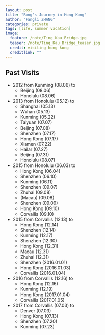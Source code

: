 ```yaml
---
layout: post
title: "Rong's Journey in Hong Kong"
author: "Fangli ZHANG"
categories: private
tags: [life, summer vacation]
image:
  feature: /note/Ting_Kau_Bridge.jpg
  teaser: /note/Ting_Kau_Bridge_teaser.jpg
  credit: visiting hong kong
  creditlink: ""
---
```

## Past Visits
-   2012 from Kunming (08.06) to
    -   Beijing (08.06)
    -   Honolulu (08.06)
-   2013 from Honolulu (05.12) to
    -   Shanghai (05.13)
    -   Wuhan (05.13)
    -   Kunming (05.22)
    -   Taiyuan (07.07)
    -   Beijing (07.08)
    -   Shenzhen (07.17)
    -   Hong Kong (07.17)
    -   Xiamen (07.22)
    -   Hailar (07.27)
    -   Beijing (07.31)
    -   Honolulu (08.07)
-   2015 from Honolulu (06.03) to
    -   Hong Kong (06.04)
    -   Shenzhen (06.10)
    -   Kunming (06.11)
    -   Shenzhen (09.07)
    -   Zhuhai (09.08)
    -   (Macau) (09.08)
    -   Shenzhen (09.09)
    -   Hong Kong (09.10)
    -   Corvallis (09.10)
-   2015 from Corvallis (12.13) to
    -   Hong Kong (12.14)
    -   Shenzhen (12.14)
    -   Kunming (12.17)
    -   Shenzhen (12.30)
    -   Hong Kong (12.31)
    -   Macau (12.31)
    -   Zhuhai (12.31)
    -   Shenzhen (2016.01.01)
    -   Hong Kong (2016.01.03)
    -   Corvallis (2016.01.04)
-   2016 from Corvallis (12.16) to
    -   Hong Kong (12.16)
    -   Kunming (12.19)
    -   Hong Kong (2017.01.04)
    -   Corvallis (2017.01.05)
-   2017 from Corvallis (07.03) to
    -   Denver (07.03)
    -   Hong Kong (07.13)
    -   Shenzhen (07.20)
    -   Kunming (07.23)

<html>
    <head>
    <style>
        #chartdiv {
            width: 100%;
            height: 400px;
        }
        .map-marker {
            margin-left: -5px;
            margin-top: -5px;
        }
        .map-marker.map-clickable {
            cursor: pointer;
        }
        .pulse {
            width: 0px;
            height: 0px;
            border: 0px solid #f7f14c;
            -webkit-border-radius: 30px;
            -moz-border-radius: 30px;
            border-radius: 30px;
            background-color: #716f42;
            z-index: 10;
            position: absolute;
      }
      .map-marker .dot {
            border: 10px solid #FFFFFF;
            background: transparent;
            -webkit-border-radius: 100px;
            -moz-border-radius: 100px;
            border-radius: 100px;
            height: 40px;
            width: 40px;
            -webkit-animation: pulse 0s ease-out;
            -moz-animation: pulse 0s ease-out;
            animation: pulse 1s ease-out;
            -webkit-animation-iteration-count: infinite;
            -moz-animation-iteration-count: infinite;
            animation-iteration-count: infinite;
            position: absolute;
            top: -25px;
            left: -25px;
            z-index: 1;
            opacity: 0;
    }
    @-moz-keyframes pulse {
           0% {
              -moz-transform: scale(0);
              opacity: 0.0;
           }
           25% {
              -moz-transform: scale(0);
              opacity: 0.1;
           }
           50% {
              -moz-transform: scale(0.1);
              opacity: 0.3;
           }
           75% {
              -moz-transform: scale(0.5);
              opacity: 0.5;
           }
           100% {
              -moz-transform: scale(1);
              opacity: 0.0;
           }
    }
    @-webkit-keyframes "pulse" {
           0% {
              -webkit-transform: scale(0);
              opacity: 0.0;
           }
           25% {
              -webkit-transform: scale(0);
              opacity: 0.1;
           }
           50% {
              -webkit-transform: scale(0.1);
              opacity: 0.3;
           }
           75% {
              -webkit-transform: scale(0.5);
              opacity: 0.5;
           }
           100% {
              -webkit-transform: scale(1);
              opacity: 0.0;
           }
       }
    </style>
    </head>
    <body>
    <script src="https://www.amcharts.com/lib/3/ammap.js"></script>
    <script src="https://www.amcharts.com/lib/3/maps/js/worldLow.js"></script>
    <script src="https://www.amcharts.com/lib/3/themes/light.js"></script>
    <script>
    var targetSVG = "M9,0C4.029,0,0,4.029,0,9s4.029,9,9,9s9-4.029,9-9S13.971,0,9,0z M9,15.93 c-3.83,0-6.93-3.1-6.93-6.93S5.17,2.07,9,2.07s6.93,3.1,6.93,6.93S12.83,15.93,9,15.93 M12.5,9c0,1.933-1.567,3.5-3.5,3.5S5.5,10.933,5.5,9S7.067,5.5,9,5.5 S12.5,7.067,12.5,9z";
    var planeSVG = "m2,106h28l24,30h72l-44,-133h35l80,132h98c21,0 21,34 0,34l-98,0 -80,134h-35l43,-133h-71l-24,30h-28l15,-47";

    var map = AmCharts.makeChart( "chartdiv", {
        "type": "map",
        "theme": "light",
        "dragMap": true,
        "projection": "miller",
        "mouseWheelZoomEnabled": true,
        "showBalloonOnSelectedObject": true,
        "backgroundAlpha": 1,
        "backgroundColor": "#000",

        "dataProvider": {
            "mapURL": "/assets/map/hongKongHigh.svg",

            "zoomLevel": 0.9,
            "zoomLatitude": 22.38,
            "zoomLongitude": 114.15,

            "lines": [
            { "color": "#00FF00", "id": "line1", "arc": -0.89, "latitudes": [ 22.315547, 22.368413, 22.292533 ], "longitudes": [ 113.93539, 114.078033, 114.200764]},
            { "id": "line2", "arc": -0.6, "latitudes": [ 22.315547, 22.329893], "longitudes": [ 113.93539, 114.192996]},
            { "id": "line3", "arc": -0.6, "latitudes": [ 22.315547, 22.287591], "longitudes": [ 113.93539, 114.147563]},
            { "id": "line4", "arc": -0.6, "latitudes": [ 22.315547, 22.249687], "longitudes": [ 113.93539, 114.169053]}
            ],

            "images": [
{"color": "#00FF00", "svgPath": targetSVG, "title": "Hong Kong International Airport", "latitude": 22.315547, "longitude": 113.93539, "scale": 0.8},
{"color": "#FF0000", "svgPath": targetSVG, "title": "Royal View Hotel", "latitude": 22.368413, "longitude": 114.078033, "scale": 0.8},
{"color": "#FF0000", "svgPath": targetSVG, "title": "Ibis North Point", "latitude": 22.292533, "longitude": 114.200764, "scale": 0.8},
{"type": "circle", "title": "Hong Kong Baptist University", "latitude": 22.337857, "longitude": 114.181962, "scale": 0.5},
{"type": "circle", "title": "Regal Oriental Hotel", "latitude": 22.329893, "longitude": 114.192996, "scale": 0.5},
{"type": "circle", "title": "ibis Central and Sheung Wan", "latitude": 22.287591, "longitude": 114.147563, "scale": 0.5},
{"type": "circle", "title": "Ovolo Southside", "latitude": 22.249687, "longitude": 114.169053, "scale": 0.5},
{"type": "circle", "title": "Repulse Bay", "latitude": 22.23672, "longitude": 114.196825, "scale": 0.5},
{"type": "circle", "title": "Shek O Bay", "latitude": 22.228653, "longitude": 114.250842, "scale": 0.5},
{"type": "circle", "title": "Stanley Promenade", "latitude": 22.218514, "longitude": 114.210928, "scale": 0.5},
{"type": "circle", "title": "Siu Sai Wan Promenade ", "latitude": 22.265762, "longitude": 114.252166, "scale": 0.5},
{"type": "circle", "title": "Ap Lei Chau", "latitude": 22.244854, "longitude": 114.152796, "scale": 0.5},
{"type": "circle", "title": "Sok Kwu Wan", "latitude": 22.205452, "longitude": 114.131675, "scale": 0.5},
{"type": "circle", "title": "Hung Shing Ye Beach", "latitude": 22.218764, "longitude": 114.119576, "scale": 0.5},
{"type": "circle", "title": "Yung Shue Wan", "latitude": 22.226131, "longitude": 114.108486, "scale": 0.5},
{"type": "circle", "title": "Aberdeen Promenade", "latitude": 22.247719, "longitude": 114.152486, "scale": 0.5},
{"type": "circle", "title": "Shau Kei Wan", "latitude": 22.282827, "longitude": 114.228369, "scale": 0.5},
{"type": "circle", "title": "Quarry Bay", "latitude": 22.288968, "longitude": 114.219832, "scale": 0.5},
{"type": "circle", "title": "Causeway Bay", "latitude": 22.287718, "longitude": 114.191775, "scale": 0.5},
{"type": "circle", "title": "Wan Chai", "latitude": 22.277997, "longitude": 114.173484, "scale": 0.5},
{"type": "circle", "title": "Victoria Peak", "latitude": 22.275675, "longitude": 114.145511, "scale": 0.5},
{"type": "circle", "title": "North Point", "latitude": 22.293293, "longitude": 114.201295, "scale": 0.5},
{"type": "circle", "title": "Kowloon Bay", "latitude": 22.317758, "longitude": 114.193661, "scale": 0.5},
{"type": "circle", "title": "Tsim Sha Tsui", "latitude": 22.293233, "longitude": 114.171463, "scale": 0.5},
{"type": "circle", "title": "China Hong Kong Ferry Terminal", "latitude": 22.299447, "longitude": 114.167288, "scale": 0.5},
{"type": "circle", "title": "Tian Tan Buddha", "latitude": 22.254412, "longitude": 113.905166, "scale": 0.5},
{"type": "circle", "title": "Kowloon Walled City", "latitude": 22.331835, "longitude": 114.190229, "scale": 0.5},
{"type": "circle", "title": "Sai Wan War Cemetery", "latitude": 22.259283, "longitude": 114.234398, "scale": 0.5},
{"type": "circle", "title": "Sai Wan War Cemetery", "latitude": 22.259283, "longitude": 114.234398, "scale": 0.5},
{"color": "#FFFF00", "type": "circle", "title": "Hen Keng", "latitude": 22.361471, "longitude": 114.171836, "scale": 0.5},
{"color": "#FFFF00", "type": "circle", "title": "Hong Kong Heritage Museum", "latitude": 22.377524, "longitude": 114.186285, "scale": 0.5},
{"color": "#FFFF00", "type": "circle", "title": "Sham Shui Po", "latitude": 22.329071, "longitude": 114.163497, "scale": 0.5},
{"color": "#FFFF00", "type": "circle", "title": "Sha Tin Racecourse", "latitude": 22.40037, "longitude": 114.206189, "scale": 0.5},
{"color": "#FFFF00", "type": "circle", "title": "Hong Kong Gold Coast", "latitude": 22.371098, "longitude": 113.989288, "scale": 0.5},
{"color": "#FFFF00", "type": "circle", "title": "Butterfly Beach", "latitude": 22.373539, "longitude": 113.958817, "scale": 0.5},
{"color": "#FFFF00", "type": "circle", "title": "Sai Kung", "latitude": 22.380377, "longitude": 114.272727, "scale": 0.5},
{"color": "#FFFF00", "type": "circle", "title": "Silverstrand Beach", "latitude": 22.322392, "longitude": 114.270947, "scale": 0.5},  
            {
              "svgPath": planeSVG,
              "positionOnLine": 0,
              "color": "#FFFFFF",
              "animateAlongLine": true,
              "lineId": "line1",
              "flipDirection": false,
              "loop": true,
              "scale": 0.08,
              "positionScale": 1
            }
            ]
        },

            "areasSettings": {
                "color": "#FFCC00",
                "outlineThickness": 0.2,
                "unlistedAreasColor": "#FFFFFF",
                "unlistedAreasAlpha": 0.6
            },

            "imagesSettings": {
              "color": "#FFFF00",
              "rollOverColor": "#00FF00",
              "selectedColor": "#000000",
              "pauseDuration": 0.3,
              "animationDuration": 5,
              "adjustAnimationSpeed": true,
              "scale": 0.2
            },

            "linesSettings": {
              "arc": -0.6,
              "color": "#FFFF00",
              "alpha": 1,
              "thickness": 0.5
            },

            "balloon": {
                "drop": true
            },

            "zoomControl": {
              "homeButtonEnabled": false,
              "zoomControlEnabled": false,
              "buttonSize": 10,
              "gridHeight": 0,
              "draggerAlpha": 0,
              "gridAlpha": 0
            },

            "backgroundZoomsToTop": true,
            "linesAboveImages": true
    } );
    map.addListener( "positionChanged", updateCustomMarkers );

    function updateCustomMarkers( event ) {
      var map = event.chart;

      for ( var x in map.dataProvider.images ) {
        var image = map.dataProvider.images[ x ];
        if (x == 1) {
            if ( 'undefined' == typeof image.externalElement )
            image.externalElement = createCustomMarker( image );
            var xy = map.coordinatesToStageXY( image.longitude, image.latitude );
            image.externalElement.style.top = xy.y + 'px';
            image.externalElement.style.left = xy.x + 'px';
        }
      }
    }

    function createCustomMarker( image ) {
      var holder = document.createElement( 'div' );
      holder.className = 'map-marker';
      holder.title = image.title;
      holder.style.position = 'absolute';

      if ( undefined != image.url ) {
        holder.onclick = function() {
          window.location.href = image.url;
        };
        holder.className += ' map-clickable';
      }

      var dot = document.createElement( 'div' );
      dot.className = 'dot';
      holder.appendChild( dot );

      var pulse = document.createElement( 'div' );
      pulse.className = 'pulse';
      holder.appendChild( pulse );

      image.chart.chartDiv.appendChild( holder );

      return holder;
    }
    </script>
    </body>
    <div id="chartdiv"></div>
</html>

## Coming Visits
+   荃灣 Tsuen Wan
    +   [機場核心計劃展覽中心]()
+   沙田 Sha Tin
    +   [香港文化博物館 Hong Kong Heritage Museum](https://www.douban.com/event/28945753/)
    +   [沙田馬場 Sha Tin Racecourse](http://entertainment.hkjc.com/entertainment/chinese/go-racing/sha-tin-racecourse.aspx)
    +   [大圍顯徑 Hen Keng]()
+   屯門 Tuen Mun
    +   [香港黃金海岸 Hong Kong Gold Coast]()
    +   [蝴蝶灣 Butterfly Beach]()
+   西貢 Sai Kung
    +   [銀線灣 Silverstrand Beach]()

## Dining
+   荃灣 Tsuen Wan
    +   帝景酒店 Royal View Hotel
        +   空中花園 Roof Top Garden
    +   荃灣 Tsuen Wan
        +   海連茶樓 (福來邨永嘉樓地下15-16號舖)
        +   常滿雞煲火鍋專門店 (二陂坊25號地下)
        +   正宗山西刀削麵皇 (沙咀道245號坤德樓地下)
        +   老闆娘雲南米線 (曹公街8號香車街熟食中心)
+   九龍塘 Kowloon Tong
    +   香港城市大學 City University of Hong Kong
        +   Bistro (7樓，Academic 3)
        +   城大中菜廳 (8樓，康樂樓)
+   沙田 Sha Tin
    +   城門河 Shing Mun River
        +   陳根記 Chan Kun Kee (禾輋邨街市大牌檔)
+   中環 Central
    +   上環站A2出口
        +   九記牛腩 Kau Kee Restaurant (歌賦街21號地舖)
        +   PMQ元創方 Police Married Quarters
+   西貢 Sai Kung
    +   Tui Min Hoi
        +   滿記甜品 (普通道10號地下)
        +   西貢松記車仔麵 (福民路高勝樓)
